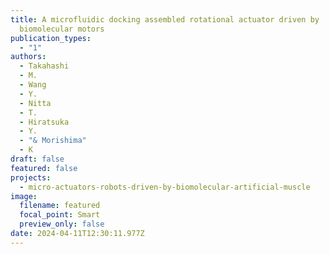 ```yaml
---
title: A microfluidic docking assembled rotational actuator driven by
  biomolecular motors
publication_types:
  - "1"
authors:
  - Takahashi
  - M.
  - Wang
  - Y.
  - Nitta
  - T.
  - Hiratsuka
  - Y.
  - "& Morishima"
  - K
draft: false
featured: false
projects:
  - micro-actuators-robots-driven-by-biomolecular-artificial-muscle
image:
  filename: featured
  focal_point: Smart
  preview_only: false
date: 2024-04-11T12:30:11.977Z
---
```

